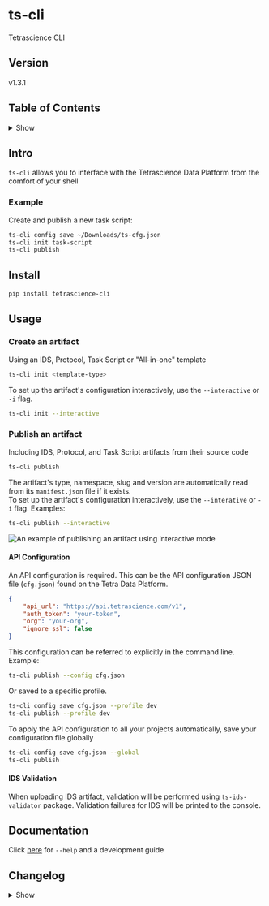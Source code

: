 # ts-cli <!-- omit in toc -->

Tetrascience CLI

## Version <!-- omit in toc -->

v1.3.1

## Table of Contents <!-- omit in toc -->
<details>
<summary>Show</summary>

- [Install](#install)
- [Usage](#usage)
  - [Create an artifact](#create-an-artifact)
  - [Publish an artifact](#publish-an-artifact)
    - [API Configuration](#api-configuration) 
    - [IDS Validation](#ids-validation)
- [Documentation](#documentation)
- [Changelog](#changelog)

</details>

## Intro

`ts-cli` allows you to interface with the Tetrascience Data Platform from the comfort of your shell

### Example

Create and publish a new task script:

```bash
ts-cli config save ~/Downloads/ts-cfg.json
ts-cli init task-script
ts-cli publish
```

## Install

```
pip install tetrascience-cli
```

## Usage

### Create an artifact

Using an IDS, Protocol, Task Script or "All-in-one" template

```bash
ts-cli init <template-type>
```

To set up the artifact's configuration interactively, use the `--interactive` or `-i` flag.

```bash
ts-cli init --interactive
```

### Publish an artifact

Including IDS, Protocol, and Task Script artifacts from their source code

```bash
ts-cli publish
```

The artifact's type, namespace, slug and version are automatically read from its `manifest.json`
file if it exists.  
To set up the artifact's configuration interactively, use the `--interative` or `-i` flag. Examples:

```bash
ts-cli publish --interactive
```

![An example of publishing an artifact using interactive mode](https://github.com/tetrascience/ts-cli/raw/main/docs/figures/interactive-mode-example.gif)

#### API Configuration

An API configuration is required.
This can be the API configuration JSON file (`cfg.json`) found on the Tetra Data Platform.

```json
{
	"api_url": "https://api.tetrascience.com/v1",
	"auth_token": "your-token",
	"org": "your-org",
	"ignore_ssl": false
}
```

This configuration can be referred to explicitly in the command line.
Example:

```bash
ts-cli publish --config cfg.json
```

Or saved to a specific profile.

```bash
ts-cli config save cfg.json --profile dev
ts-cli publish --profile dev
```

To apply the API configuration to all your projects automatically,
save your configuration file globally

```bash
ts-cli config save cfg.json --global
ts-cli publish
```

#### IDS Validation

When uploading IDS artifact, validation will be performed using `ts-ids-validator` package.
Validation failures for IDS will be printed to the console.

## Documentation

Click [here](https://github.com/tetrascience/ts-cli/blob/main/docs/README.md) for `--help` and a development guide

## Changelog
<details>
<summary>Show</summary>

### v1.3.1 <!-- omit in toc -->

- output {namespace, slug, version} when monitored build (via CodeBuild) completes

### v1.3.0 <!-- omit in toc -->

- Rename the `delete` command to `unpublish`
- Display the number of other artifacts that depend on artifact that is to be unpublished
  - Example: `warning: This protocol artifact is used by at least 1 pipeline`

### v1.2.0 <!-- omit in toc -->

- Allow publishing of connectors artifacts

### v1.1.0 <!-- omit in toc -->

- Adjust publish to support Codebuild build_id in response for all artifact types

### v1.0.5 <!-- omit in toc -->

- Fix incorrect messages to console when using `ts-cli init --interactive`

### v1.0.4 <!-- omit in toc -->

- Add a `delete` command
- Remove extra `<unset>` strings in task script configurations

### v1.0.3 <!-- omit in toc -->

- Rename the `nodeType` field to `category` in the tetraflow template
- Fix a crash on `ts-cli config {save,set}`
- Fix broken IDS schemas generated from non-existent manifest.json

### v1.0.2 <!-- omit in toc -->

- Adds the dry-run flag to the `publish` cli

### v1.0.1 <!-- omit in toc -->

- Fix a crash on startup

### v1.0.0 <!-- omit in toc -->

- Initial release
- Includes the `init`, `publish` and `config` commands

</details>
